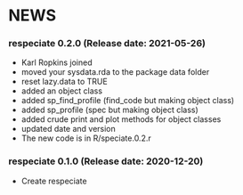 NEWS
===========

### respeciate 0.2.0 (Release date: 2021-05-26)

- Karl Ropkins joined
- moved your sysdata.rda to the package data folder
- reset lazy.data to TRUE  
- added an object class
- added sp\_find\_profile (find\_code but making object class)
- added sp\_profile (spec but making object class)
- added crude print and plot methods for object classes
- updated date and version
- The new code is in R/speciate.0.2.r

### respeciate 0.1.0 (Release date: 2020-12-20)

- Create respeciate
